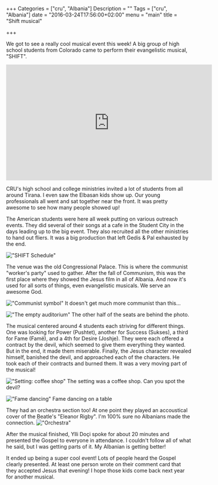 +++
Categories = ["cru", "Albania"]
Description = ""
Tags = ["cru", "Albania"]
date = "2016-03-24T17:56:00+02:00"
menu = "main"
title = "Shift musical"

+++

We got to see a really cool musical event this week!  A big group of high school students from Colorado came to perform their evangelistic musical, "SHIFT".

<iframe src="https://www.facebook.com/plugins/video.php?href=https%3A%2F%2Fwww.facebook.com%2Funebesoj.org%2Fvideos%2Fvb.521502178022308%2F542761429229716%2F%3Ftype%3D3&show_text=0&width=560" width="560" height="315" style="border:none;overflow:hidden" scrolling="no" frameborder="0" allowTransparency="true" allowFullScreen="true"></iframe>

CRU's high school and college ministries invited a lot of students from all around Tirana.  I even saw the Elbasan kids show up.  Our young professionals all went and sat together near the front.  It was pretty awesome to see how many people showed up!

The American students were here all week putting on various outreach events.  They did several of their songs at a cafe in the Student City in the days leading up to the big event.  They also recruited all the other ministries to hand out fliers.  It was a big production that left Gedis & Pal exhausted by the end.

!["SHIFT Schedule"](/images/musical_2016/schedule.jpg)

The venue was the old Congressional Palace.  This is where the communist "worker's party" used to gather.  After the fall of Communism, this was the first place where they showed the Jesus film in all of Albania.  And now it's used for all sorts of things, even evangelistic musicals.  We serve an awesome God.

!["Communist symbol"](/images/musical_2016/communist_symbol.640x.jpg)
<span class="img-footer">It doesn't get much more communist than this...</span>

!["The empty auditorium"](/images/musical_2016/auditorium_empty.jpg)
<span class="img-footer">The other half of the seats are behind the photo.</span>

The musical centered around 4 students each striving for different things.  One was looking for Power (Pushtet), another for Success (Sukses), a third for Fame (Famë), and a 4th for Desire (Joshje).  They were each offered a contract by the devil, which seemed to give them everything they wanted.  But in the end, it made them miserable.  Finally, the Jesus character revealed himself, banished the devil, and approached each of the characters.  He took each of their contracts and burned them.  It was a very moving part of the musical!

!["Setting: coffee shop"](/images/musical_2016/coffee_shop.640x.jpg)
<span class="img-footer">The setting was a coffee shop.  Can you spot the devil?</span>

!["Fame dancing"](/images/musical_2016/musical_fame.640x.jpg)
<span class="img-footer">Fame dancing on a table</span>

They had an orchestra section too!  At one point they played an accoustical cover of the Beatle's "Eleanor Rigby".  I'm 100% sure no Albanians made the connection.
!["Orchestra"](/images/musical_2016/orchestra.640x.jpg)

After the musical finished, Ylli Doçi spoke for about 20 minutes and presented the Gospel to everyone in attendance.  I couldn't follow all of what he said, but I was getting parts of it.  My Albanian is getting better!

It ended up being a super cool event!  Lots of people heard the Gospel clearly presented.  At least one person wrote on their comment card that they accepted Jesus that evening!  I hope those kids come back next year for another musical.
